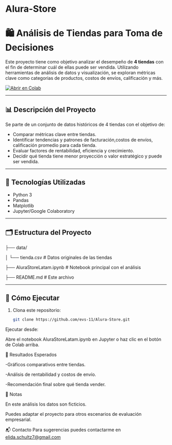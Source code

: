 # Alura-Store

# 🛍️ Análisis de Tiendas para Toma de Decisiones

Este proyecto tiene como objetivo analizar el desempeño de **4 tiendas** con el fin de determinar cuál de ellas puede ser vendida. Utilizando herramientas de análisis de datos y visualización, se exploran métricas clave como categorias de productos, costos de envíos, calificación y más.

[![Abrir en Colab](https://colab.research.google.com/assets/colab-badge.svg)](https://colab.research.google.com/github/tu_usuario/tu_repositorio/blob/main/analisis_tiendas.ipynb)

---

## 📊 Descripción del Proyecto

Se parte de un conjunto de datos históricos de 4 tiendas con el objetivo de:

- Comparar métricas clave entre tiendas.
- Identificar tendencias y patrones de facturación,costos de envíos, calificación promedio para cada tienda.
- Evaluar factores de rentabilidad, eficiencia y crecimiento.
- Decidir qué tienda tiene menor proyección o valor estratégico y puede ser vendida.

---

## 🧠 Tecnologías Utilizadas

- Python 3
- Pandas
- Matplotlib
- Jupyter/Google Colaboratory

---

## 🗂️ Estructura del Proyecto

├── data/

│ └── tienda.csv # Datos originales de las tiendas

├── AluraStoreLatam.ipynb # Notebook principal con el análisis

├── README.md # Este archivo

---

## 🚀 Cómo Ejecutar

1. Clona este repositorio:
   ```bash
   git clone https://github.com/evs-11/Alura-Store.git
   
Ejecutar desde:

Abre el notebook AluraStoreLatam.ipynb en Jupyter o haz clic en el botón de Colab arriba.

📌 Resultados Esperados

-Gráficos comparativos entre tiendas.

-Análisis de rentabilidad y costos de envío.

-Recomendación final sobre qué tienda vender.

📎 Notas

En este análisis los datos son ficticios.

Puedes adaptar el proyecto para otros escenarios de evaluación empresarial.

📬 Contacto
Para sugerencias puedes contactarme en elida.schultz7@gmail.com
